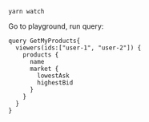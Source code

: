 ```
yarn watch
```

Go to playground, run query:

```
query GetMyProducts{
  viewers(ids:["user-1", "user-2"]) {
    products {
      name
      market {
        lowestAsk
        highestBid
      }
    }
  }
}
```
